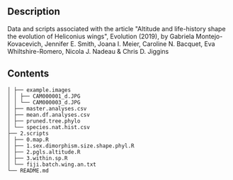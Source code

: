 ## Description
Data and scripts associated with the article "Altitude and life-history shape the evolution of Heliconius wings", Evolution (2019), by Gabriela Montejo-Kovacevich, Jennifer E. Smith, Joana I. Meier, Caroline N. Bacquet, Eva Whiltshire-Romero, Nicola J. Nadeau & Chris D. Jiggins

## Contents
````├── 1.data
│ ├── example.images
│ │ ├── CAM000001_d.JPG
│ │ └── CAM000003_d.JPG
│ ├── master.analyses.csv
│ ├── mean.df.analyses.csv
│ ├── pruned.tree.phylo
│ └── species.nat.hist.csv
├── 2.scripts
│ ├── 0.map.R
│ ├── 1.sex.dimorphism.size.shape.phyl.R
│ ├── 2.pgls.altitude.R
│ ├── 3.within.sp.R
│ └── fiji.batch.wing.an.txt
└── README.md
